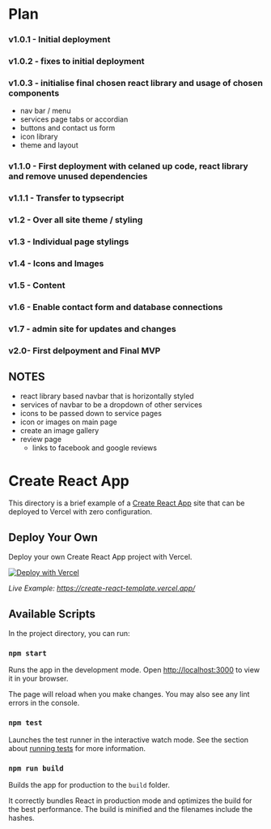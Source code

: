 # Plan 

### v1.0.1 - Initial deployment 
### v1.0.2 - fixes to initial deployment
### v1.0.3 - initialise final chosen react library and usage of chosen components 
  - nav bar / menu 
  - services page tabs or accordian 
  - buttons and contact us form 
  - icon library 
  - theme and layout 
### v1.1.0 - First deployment with celaned up code, react library and remove unused dependencies  
### v1.1.1 - Transfer to typsecript 
### v1.2 - Over all site theme / styling 
### v1.3 - Individual page stylings 
### v1.4 - Icons and Images 
### v1.5 - Content 
### v1.6 - Enable contact form and database connections 
### v1.7 - admin site for updates and changes 
### v2.0-  First delpoyment and Final MVP

## NOTES 
- react library based navbar that is horizontally styled 
- services of navbar to be a dropdown of other services
- icons to be passed down to service pages 
- icon or images on main page 
- create an image gallery
- review page 
  - links to facebook and google reviews


# Create React App

This directory is a brief example of a [Create React App](https://github.com/facebook/create-react-app) site that can be deployed to Vercel with zero configuration.

## Deploy Your Own

Deploy your own Create React App project with Vercel.

[![Deploy with Vercel](https://vercel.com/button)](https://vercel.com/new/clone?repository-url=https://github.com/vercel/vercel/tree/main/examples/create-react-app&template=create-react-app)

_Live Example: https://create-react-template.vercel.app/_

## Available Scripts

In the project directory, you can run:

### `npm start`

Runs the app in the development mode. Open [http://localhost:3000](http://localhost:3000) to view it in your browser.

The page will reload when you make changes. You may also see any lint errors in the console.

### `npm test`

Launches the test runner in the interactive watch mode. See the section about [running tests](https://facebook.github.io/create-react-app/docs/running-tests) for more information.

### `npm run build`

Builds the app for production to the `build` folder.

It correctly bundles React in production mode and optimizes the build for the best performance. The build is minified and the filenames include the hashes.
